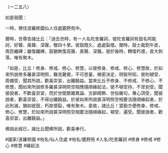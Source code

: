 （一二五八）

如是我聞：

一時，佛住波羅㮈國仙人住處鹿野苑中。

爾時，世尊告諸比丘：「過去世時，有一人名陀舍羅訶，彼陀舍羅訶有鼓名阿能訶，好聲、美聲、深聲，徹四十里。彼鼓既久，處處裂壞。爾時，鼓士裁割牛皮，周匝纏縛；雖復纏縛，鼓猶無復高聲、美聲、深聲。彼於後時，轉復朽壞，皮大剝落，唯有聚木。

「如是，比丘！修身、修戒、修心、修慧，以彼修身、修戒、修心、修慧故，於如來所說修多羅甚深明照，難見難覺，不可思量，微密決定，明智所知，彼則頓受、周備受，聞其所說，歡喜崇習，出離饒益。當來比丘不修身、不修戒、不修心、不修慧，聞如來所說修多羅甚深明照空相應隨順緣起法，彼不頓受持，不至到受。聞彼說者，不歡喜崇習，而於世間眾雜異論、文辭綺飾、世俗雜句，專心頂受，聞彼說者，歡喜崇習，不得出離饒益。於彼如來所說甚深明照空相要法隨順緣起者，於此則滅，猶如彼鼓，朽故壞裂，唯有聚木。是故，諸比丘！當勤方便修身、修戒、修心、修慧，於如來所說甚深明照空相要法隨順緣起，頓受、遍受。聞彼說者，歡喜崇習，出離饒益。」

佛說此經已，諸比丘聞佛所說，歡喜奉行。

#國家/波羅㮈國
#地名/仙人住處
#地名/鹿野苑
#人名/陀舍羅訶
#修身
#修戒
#修心
#修慧
#緣起法
